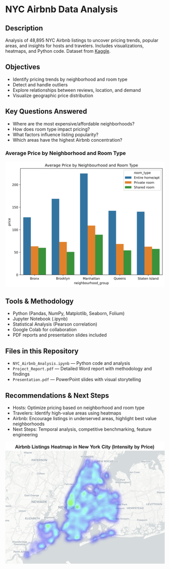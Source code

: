 # NYC Airbnb Data Analysis

## Description
Analysis of 48,895 NYC Airbnb listings to uncover pricing trends, popular areas, and insights for hosts and travelers. Includes visualizations, heatmaps, and Python code. Dataset from [Kaggle](https://www.kaggle.com/datasets/dgomonov/new-york-city-airbnb-open-data).

## Objectives
- Identify pricing trends by neighborhood and room type
- Detect and handle outliers
- Explore relationships between reviews, location, and demand
- Visualize geographic price distribution

## Key Questions Answered
- Where are the most expensive/affordable neighborhoods?
- How does room type impact pricing?
- What factors influence listing popularity?
- Which areas have the highest Airbnb concentration?
  
### Average Price by Neighborhood and Room Type
![Average Price by Neighborhood and Room Type](images/average_price_by_neighbourhood-2.png)


## Tools & Methodology
- Python (Pandas, NumPy, Matplotlib, Seaborn, Folium)
- Jupyter Notebook (.ipynb)
- Statistical Analysis (Pearson correlation)
- Google Colab for collaboration
- PDF reports and presentation slides included

## Files in this Repository
- `NYC_Airbnb_Analysis.ipynb` — Python code and analysis
- `Project_Report.pdf` — Detailed Word report with methodology and findings
- `Presentation.pdf` — PowerPoint slides with visual storytelling

## Recommendations & Next Steps
- Hosts: Optimize pricing based on neighborhood and room type
- Travelers: Identify high-value areas using heatmaps
- Airbnb: Encourage listings in underserved areas, highlight best value neighborhoods
- Next Steps: Temporal analysis, competitive benchmarking, feature engineering


![Airbnb Listing Heatmap in New York](https://github.com/axelaranda98/NYC-Airbnb-Python-Analysis/blob/main/Captura%20de%20pantalla%202025-08-13%20a%20las%2016.23.10.png?raw=true)

